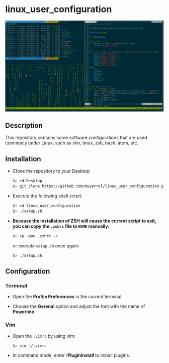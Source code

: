 # linux_user_configuration

![linux_user_configuration](.images/linux_user_configuration.png)

## Description

This repository contains some software configurations that are used commonly under Linux, such as vim, tmux, zsh, bash, atom, etc.

## Installation

- Clone the repository to your Desktop:

  ```bash
  $> cd Desktop
  $> git clone https://github.com/myyerrol/linux_user_configuration.git
  ```

- Execute the following shell scrpit:

  ```bash
  $> cd linux_user_configuration
  $> ./setup.sh
  ```

- **Because the installation of ZSH will cause the current script to exit, you can copy the `.zshrc` file to `HOME` manually:**

  ```bash
  $> cp -puv .zshrc ~/
  ```

  or execute `setup.sh` once again:

  ```bash
  $> ./setup.sh
  ```

## Configuration

### Terminal

- Open the **Profile Preferences** in the current terminal.

- Choose the **Gerenal** option and adjust the font with the name of **Powerline**.

### Vim

- Open the `.vimrc` by using vim:

  ```bash
  $> vim ~/.vimrc
  ```

- In command mode, enter **:PluginInstall** to install plugins.
